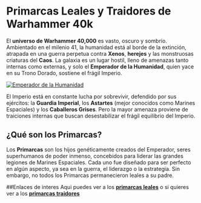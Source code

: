 # Primarcas Leales y Traidores de Warhammer 40k
El **universo de Warhammer 40,000** es vasto, oscuro y sombrío. Ambientado en el milenio 41, la humanidad está al borde de la extinción, atrapada en una guerra perpetua contra **Xenos**, **herejes** y las monstruosas criaturas del **Caos**. La galaxia es un lugar hostil, lleno de amenazas tanto internas como externas, y solo el **Emperador de la Humanidad**, quien yace en su Trono Dorado, sostiene el frágil Imperio.

[![Emperador de la Humanidad](https://i.postimg.cc/KYyDbbyX/descarga.jpg)](https://postimg.cc/TKCDjZwQ)

El Imperio está en constante lucha por sobrevivir, defendido por sus ejércitos: la **Guardia Imperial**, los **Astartes** (mejor conocidos como Marines Espaciales) y los **Caballeros Grises**. Pero la mayor amenaza proviene de traiciones internas que buscan desestabilizar el frágil equilibrio del Imperio.

## ¿Qué son los Primarcas?
Los **Primarcas** son los hijos genéticamente creados del Emperador, seres superhumanos de poder inmenso, concebidos para liderar las grandes legiones de Marines Espaciales. Cada uno fue diseñado para ser perfecto en algún aspecto, ya sea en la guerra, el liderazgo o la estrategia. Sin embargo, no todos los Primarcas permanecieron leales a su padre.

##Enlaces de interes
Aqui puedes ver a los **[primarcas leales](Primarcas_Leales.md)**  o si quieres ver a los **[primarcas traidores](Primarcas_Traidores.md)**
